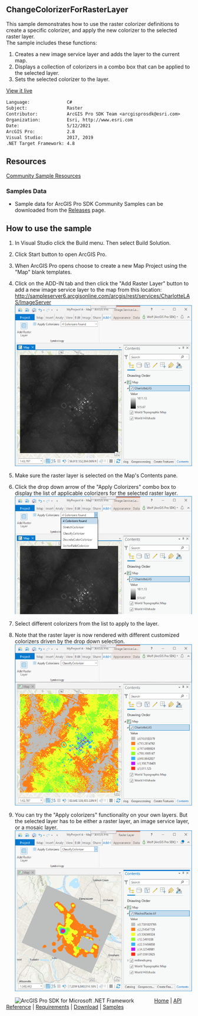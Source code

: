 ## ChangeColorizerForRasterLayer

<!-- TODO: Write a brief abstract explaining this sample -->
This sample demonstrates how to use the raster colorizer definitions to create a specific colorizer, and apply the new colorizer to the selected raster layer.    
The sample includes these functions:  
  
1. Creates a new image service layer and adds the layer to the current map.  
1. Displays a collection of colorizers in a combo box that can be applied to the selected layer.    
1. Sets the selected colorizer to the layer.  
  


<a href="http://pro.arcgis.com/en/pro-app/sdk/" target="_blank">View it live</a>

<!-- TODO: Fill this section below with metadata about this sample-->
```
Language:              C#
Subject:               Raster
Contributor:           ArcGIS Pro SDK Team <arcgisprosdk@esri.com>
Organization:          Esri, http://www.esri.com
Date:                  5/12/2021
ArcGIS Pro:            2.8
Visual Studio:         2017, 2019
.NET Target Framework: 4.8
```

## Resources

[Community Sample Resources](https://github.com/Esri/arcgis-pro-sdk-community-samples#resources)

### Samples Data

* Sample data for ArcGIS Pro SDK Community Samples can be downloaded from the [Releases](https://github.com/Esri/arcgis-pro-sdk-community-samples/releases) page.  

## How to use the sample
<!-- TODO: Explain how this sample can be used. To use images in this section, create the image file in your sample project's screenshots folder. Use relative url to link to this image using this syntax: ![My sample Image](FacePage/SampleImage.png) -->
1. In Visual Studio click the Build menu. Then select Build Solution.  
1. Click Start button to open ArcGIS Pro.  
1. When ArcGIS Pro opens choose to create a new Map Project using the "Map" blank templates.    
1. Click on the ADD-IN tab and then click the "Add Raster Layer" button to add a new image service layer to the map from this location: http://sampleserver6.arcgisonline.com/arcgis/rest/services/CharlotteLAS/ImageServer    
![UI](Screenshots/Screen1.png)  
  
1. Make sure the raster layer is selected on the Map's Contents pane.  
1. Click the drop down arrow of the "Apply Colorizers" combo box to display the list of applicable colorizers for the selected raster layer.  
![UI](Screenshots/Screen2.png)  
  
1. Select different colorizers from the list to apply to the layer.   
1. Note that the raster layer is now rendered with different customized colorizers driven by the drop down selection.    
![UI](Screenshots/Screen3.png)  
  
1. You can try the "Apply colorizers" functionality on your own layers.  But the selected layer has to be either a raster layer, an image service layer, or a mosaic layer.  
![UI](Screenshots/Screen4.png)  
  


<!-- End -->

&nbsp;&nbsp;&nbsp;&nbsp;&nbsp;&nbsp;<img src="https://esri.github.io/arcgis-pro-sdk/images/ArcGISPro.png"  alt="ArcGIS Pro SDK for Microsoft .NET Framework" height = "20" width = "20" align="top"  >
&nbsp;&nbsp;&nbsp;&nbsp;&nbsp;&nbsp;&nbsp;&nbsp;&nbsp;&nbsp;&nbsp;&nbsp;
[Home](https://github.com/Esri/arcgis-pro-sdk/wiki) | <a href="https://pro.arcgis.com/en/pro-app/latest/sdk/api-reference" target="_blank">API Reference</a> | [Requirements](https://github.com/Esri/arcgis-pro-sdk/wiki#requirements) | [Download](https://github.com/Esri/arcgis-pro-sdk/wiki#installing-arcgis-pro-sdk-for-net) | <a href="https://github.com/esri/arcgis-pro-sdk-community-samples" target="_blank">Samples</a>
